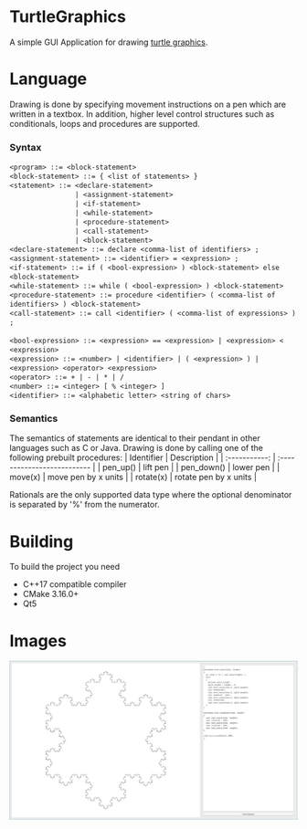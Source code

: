 # TurtleGraphics

A simple GUI Application for drawing [turtle graphics](https://en.wikipedia.org/wiki/Turtle_graphics).

# Language

Drawing is done by specifying movement instructions on a pen which are written in a textbox. In addition, higher level control structures such as conditionals, loops and procedures are supported.

### Syntax
```
<program> ::= <block-statement>
<block-statement> ::= { <list of statements> }
<statement> ::= <declare-statement>
                | <assignment-statement>
                | <if-statement>
                | <while-statement>
                | <procedure-statement>
                | <call-statement>
                | <block-statement>
<declare-statement> ::= declare <comma-list of identifiers> ;
<assignment-statement> ::= <identifier> = <expression> ;
<if-statement> ::= if ( <bool-expression> ) <block-statement> else <block-statement>
<while-statement> ::= while ( <bool-expression> ) <block-statement>
<procedure-statement> ::= procedure <identifier> ( <comma-list of identifiers> ) <block-statement>
<call-statement> ::= call <identifier> ( <comma-list of expressions> ) ;

<bool-expression> ::= <expression> == <expression> | <expression> < <expression>
<expression> ::= <number> | <identifier> | ( <expression> ) | <expression> <operator> <expression>
<operator> ::= + | - | * | /
<number> ::= <integer> [ % <integer> ]
<identifier> ::= <alphabetic letter> <string of chars>
```
### Semantics

The semantics of statements are identical to their pendant in other languages such as C or Java. Drawing is done by calling one of the following prebuilt procedures:
| Identifier    | Description                 |
| :-----------: | :-------------------------- |
| pen\_up()     | lift pen                    |
| pen\_down()   | lower pen                   |
| move(x)       | move pen by x units         |
| rotate(x)     | rotate pen by x units       |

Rationals are the only supported data type where the optional denominator is separated by '%' from the numerator.

# Building
 
 To build the project you need
  * C++17 compatible compiler
  * CMake 3.16.0+
  * Qt5

# Images
 ![example\_1.png](Examples/example_1.png)
